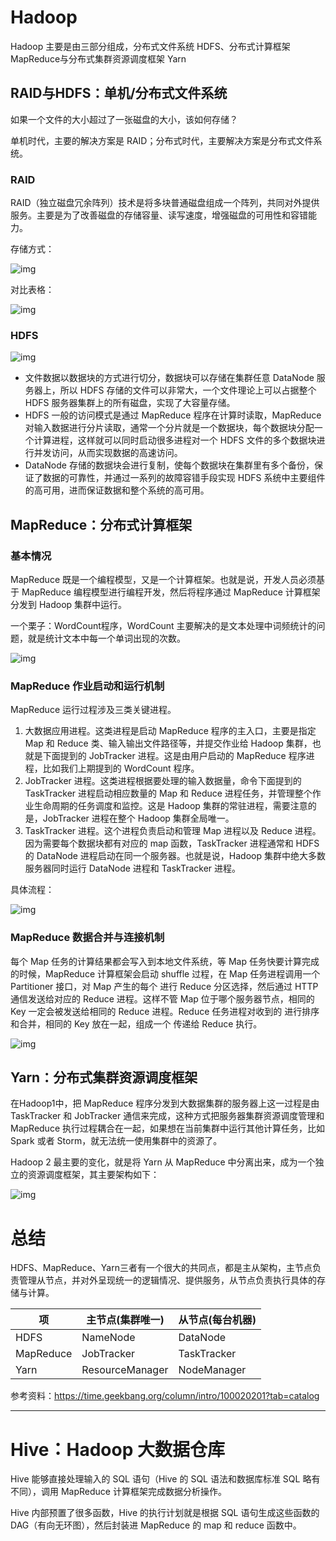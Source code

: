 # Hadoop


Hadoop 主要是由三部分组成，分布式文件系统 HDFS、分布式计算框架 MapReduce与分布式集群资源调度框架 Yarn

## RAID与HDFS：单机/分布式文件系统

如果一个文件的大小超过了一张磁盘的大小，该如何存储？

单机时代，主要的解决方案是 RAID；分布式时代，主要解决方案是分布式文件系统。

### RAID

RAID（独立磁盘冗余阵列）技术是将多块普通磁盘组成一个阵列，共同对外提供服务。主要是为了改善磁盘的存储容量、读写速度，增强磁盘的可用性和容错能力。

存储方式：

![img](https://static001.geekbang.org/resource/image/54/af/54e170b7438fe3b8f8196dbfbc943baf.jpg)

对比表格：

![img](https://static001.geekbang.org/resource/image/e2/2f/e2fb7ec97e6127c1b03e83daeff0232f.jpg)

### HDFS

![img](https://static001.geekbang.org/resource/image/65/d7/65efd126cbcf3930a706f64c6e6457d7.jpg)

* 文件数据以数据块的方式进行切分，数据块可以存储在集群任意 DataNode 服务器上，所以 HDFS 存储的文件可以非常大，一个文件理论上可以占据整个 HDFS 服务器集群上的所有磁盘，实现了大容量存储。
* HDFS 一般的访问模式是通过 MapReduce 程序在计算时读取，MapReduce 对输入数据进行分片读取，通常一个分片就是一个数据块，每个数据块分配一个计算进程，这样就可以同时启动很多进程对一个 HDFS 文件的多个数据块进行并发访问，从而实现数据的高速访问。
* DataNode 存储的数据块会进行复制，使每个数据块在集群里有多个备份，保证了数据的可靠性，并通过一系列的故障容错手段实现 HDFS 系统中主要组件的高可用，进而保证数据和整个系统的高可用。

## MapReduce：分布式计算框架
### 基本情况

MapReduce 既是一个编程模型，又是一个计算框架。也就是说，开发人员必须基于 MapReduce 编程模型进行编程开发，然后将程序通过 MapReduce 计算框架分发到 Hadoop 集群中运行。

一个栗子：WordCount程序，WordCount 主要解决的是文本处理中词频统计的问题，就是统计文本中每一个单词出现的次数。

![img](https://static001.geekbang.org/resource/image/55/ba/5571ed29c5c2254520052adceadf9cba.png)



### MapReduce 作业启动和运行机制

MapReduce 运行过程涉及三类关键进程。

1. 大数据应用进程。这类进程是启动 MapReduce 程序的主入口，主要是指定 Map 和 Reduce 类、输入输出文件路径等，并提交作业给 Hadoop 集群，也就是下面提到的 JobTracker 进程。这是由用户启动的 MapReduce 程序进程，比如我们上期提到的 WordCount 程序。
2. JobTracker 进程。这类进程根据要处理的输入数据量，命令下面提到的 TaskTracker 进程启动相应数量的 Map 和 Reduce 进程任务，并管理整个作业生命周期的任务调度和监控。这是 Hadoop 集群的常驻进程，需要注意的是，JobTracker 进程在整个 Hadoop 集群全局唯一。
3. TaskTracker 进程。这个进程负责启动和管理 Map 进程以及 Reduce 进程。因为需要每个数据块都有对应的 map 函数，TaskTracker 进程通常和 HDFS 的 DataNode 进程启动在同一个服务器。也就是说，Hadoop 集群中绝大多数服务器同时运行 DataNode 进程和 TaskTracker 进程。

具体流程：



![img](https://static001.geekbang.org/resource/image/2d/27/2df4e1976fd8a6ac4a46047d85261027.png)

### MapReduce 数据合并与连接机制

每个 Map 任务的计算结果都会写入到本地文件系统，等 Map 任务快要计算完成的时候，MapReduce 计算框架会启动 shuffle 过程，在 Map 任务进程调用一个 Partitioner 接口，对 Map 产生的每个 进行 Reduce 分区选择，然后通过 HTTP 通信发送给对应的 Reduce 进程。这样不管 Map 位于哪个服务器节点，相同的 Key 一定会被发送给相同的 Reduce 进程。Reduce 任务进程对收到的 进行排序和合并，相同的 Key 放在一起，组成一个 传递给 Reduce 执行。

![img](https://static001.geekbang.org/resource/image/d6/c7/d64daa9a621c1d423d4a1c13054396c7.png)

## Yarn：分布式集群资源调度框架

在Hadoop1中，把 MapReduce 程序分发到大数据集群的服务器上这一过程是由TaskTracker 和 JobTracker 通信来完成，这种方式把服务器集群资源调度管理和 MapReduce 执行过程耦合在一起，如果想在当前集群中运行其他计算任务，比如 Spark 或者 Storm，就无法统一使用集群中的资源了。

Hadoop 2 最主要的变化，就是将 Yarn 从 MapReduce 中分离出来，成为一个独立的资源调度框架，其主要架构如下：

![img](https://static001.geekbang.org/resource/image/af/b1/af90905013e5869f598c163c09d718b1.jpg)

# 总结

HDFS、MapReduce、Yarn三者有一个很大的共同点，都是主从架构，主节点负责管理从节点，并对外呈现统一的逻辑情况、提供服务，从节点负责执行具体的存储与计算。

| 项        | 主节点(集群唯一) | 从节点(每台机器) |
| --------- | ---------------- | ---------------- |
| HDFS      | NameNode         | DataNode         |
| MapReduce | JobTracker       | TaskTracker      |
| Yarn      | ResourceManager  | NodeManager      |

参考资料：https://time.geekbang.org/column/intro/100020201?tab=catalog

---



# Hive：Hadoop 大数据仓库

Hive 能够直接处理输入的 SQL 语句（Hive 的 SQL 语法和数据库标准 SQL 略有不同），调用 MapReduce 计算框架完成数据分析操作。

Hive 内部预置了很多函数，Hive 的执行计划就是根据 SQL 语句生成这些函数的 DAG（有向无环图），然后封装进 MapReduce 的 map 和 reduce 函数中。


